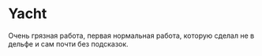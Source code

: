 # Yacht
Очень грязная работа, первая нормальная работа, которую сделал не в дельфе и сам почти без подсказок.
